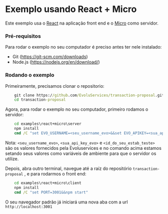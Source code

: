 # Exemplo usando React + Micro

Este exemplo usa o [React](https://reactjs.org/) na aplicação front end e o [Micro](https://github.com/zeit/micro) como servidor.

### Pré-requisitos

Para rodar o exemplo no seu computador é preciso antes ter nele instalado:
- Git (https://git-scm.com/downloads)
- Node.js (https://nodejs.org/en/download/)

### Rodando o exemplo

Primeiramente, precisamos clonar o repositorio:
```cmd
    git clone https://github.com/EvoluServices/transaction-proposal.git
    cd transaction-proposal
```

Agora, para rodar o exemplo no seu computador, primeiro rodamos o servidor:
```cmd
    cd examples\react+micro\server
    npm install 
    cmd /C "set EVO_USERNAME=<seu_username_evo>&&set EVO_APIKEY=<sua_api_key_evo>&&set MERCHANT_ID=<id_do_seu_estab_teste>&&npm start"
```
Nota: `<seu_username_evo>`, `<sua_api_key_evo>` e `<id_do_seu_estab_teste>` são os valores fornecidos pela Evoluservices e no comando acima estamos setando seus valores como variáveis de ambiente para que o servidor os utilize.

Depois, abra outro terminal, navegue até a raíz do repositório `transaction-proposal` , e para rodarmos o front end:
```cmd
    cd examples\react+micro\client
    npm install 
    cmd /C "set PORT=3001&&npm start"
```

O seu navegador padrão já iniciará uma nova aba com a url `http://localhost:3001`